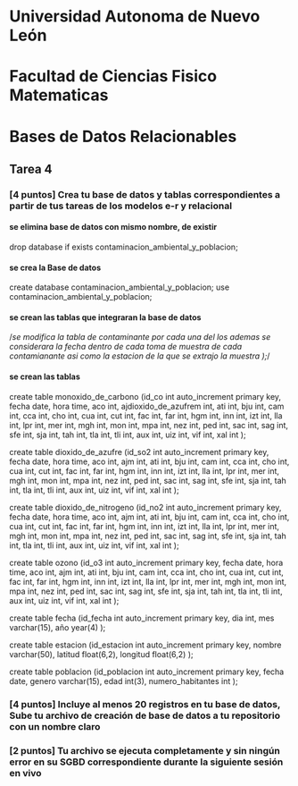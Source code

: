 # Universidad Autonoma de Nuevo León
# Facultad de Ciencias Fisico Matematicas
# Bases de Datos Relacionables
## Tarea 4

### [4 puntos] Crea tu base de datos y tablas correspondientes a partir de tus tareas de los modelos e-r y relacional

#### se elimina base de datos con mismo nombre, de existir         ####

drop database if exists contaminacion_ambiental_y_poblacion;

#### se crea la Base de datos                                      ####
create database contaminacion_ambiental_y_poblacion;
use contaminacion_ambiental_y_poblacion;

#### se crean las tablas que integraran la base de datos           ####

/*se modifica la tabla de contaminante por cada una del los 
ademas se considerara la fecha dentro de cada toma de muestra de 
cada contamianante asi como la estacion de la que se extrajo la
muestra
);*/

#### se crean las tablas ####

create table monoxido_de_carbono (id_co int auto_increment primary key,
 fecha date, hora time, aco int, ajdioxido_de_azufrem int, ati int, bju int, cam int, cca int,
 cho int, cua int, cut int, fac int, far int, hgm int, inn int,
 izt int, lla int, lpr int, mer int, mgh int, mon int, mpa int,
 nez int, ped int, sac int, sag int, sfe int, sja int, tah int,
 tla int, tli int, aux int, uiz int, vif int, xal int
);

create table dioxido_de_azufre (id_so2 int auto_increment primary key,
 fecha date, hora time, aco int, ajm int, ati int, bju int, cam int, cca int,
 cho int, cua int, cut int, fac int, far int, hgm int, inn int,
 izt int, lla int, lpr int, mer int, mgh int, mon int, mpa int,
 nez int, ped int, sac int, sag int, sfe int, sja int, tah int,
 tla int, tli int, aux int, uiz int, vif int, xal int
);

create table dioxido_de_nitrogeno (id_no2 int auto_increment primary key,
 fecha date, hora time, aco int, ajm int, ati int, bju int, cam int, cca int,
 cho int, cua int, cut int, fac int, far int, hgm int, inn int,
 izt int, lla int, lpr int, mer int, mgh int, mon int, mpa int,
 nez int, ped int, sac int, sag int, sfe int, sja int, tah int,
 tla int, tli int, aux int, uiz int, vif int, xal int
);

create table ozono (id_o3 int auto_increment primary key,
 fecha date, hora time, aco int, ajm int, ati int, bju int, cam int, cca int,
 cho int, cua int, cut int, fac int, far int, hgm int, inn int,
 izt int, lla int, lpr int, mer int, mgh int, mon int, mpa int,
 nez int, ped int, sac int, sag int, sfe int, sja int, tah int,
 tla int, tli int, aux int, uiz int, vif int, xal int
);

create table fecha (id_fecha int auto_increment primary key,
 dia int, mes varchar(15), año year(4)
);

create table estacion (id_estacion int auto_increment primary key,
 nombre varchar(50), latitud float(6,2), longitud float(6,2)
);

create table poblacion (id_poblacion int auto_increment primary key,
 fecha date, genero varchar(15), edad int(3), numero_habitantes int
);
 

### [4 puntos] Incluye al menos 20 registros en tu base de datos, Sube tu archivo de creación de base de datos a tu repositorio con un nombre claro




### [2 puntos] Tu archivo se ejecuta completamente y sin ningún error en su SGBD correspondiente durante la siguiente sesión en vivo
